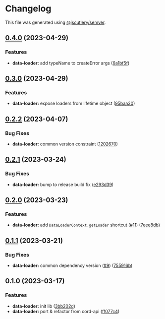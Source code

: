 # Changelog

This file was generated using [@jscutlery/semver](https://github.com/jscutlery/semver).

## [0.4.0](https://github.com/SeedCompany/libs/compare/data-loader-0.3.0...data-loader-0.4.0) (2023-04-29)


### Features

* **data-loader:** add typeName to createError args ([6a1bf5f](https://github.com/SeedCompany/libs/commit/6a1bf5f5805fc6bb3e31926c93080f935d142328))

## [0.3.0](https://github.com/SeedCompany/libs/compare/data-loader-0.2.2...data-loader-0.3.0) (2023-04-29)


### Features

* **data-loader:** expose loaders from lifetime object ([95baa30](https://github.com/SeedCompany/libs/commit/95baa30e3ccf7a6436335b25c38f67e23e4336a0))

## [0.2.2](https://github.com/SeedCompany/libs/compare/data-loader-0.2.1...data-loader-0.2.2) (2023-04-07)


### Bug Fixes

* **data-loader:** common version constraint ([1202670](https://github.com/SeedCompany/libs/commit/12026709529bc3f8efb86fc801a3e4f20b042200))

## [0.2.1](https://github.com/SeedCompany/libs/compare/data-loader-0.2.0...data-loader-0.2.1) (2023-03-24)


### Bug Fixes

* **data-loader:** bump to release build fix ([e293d39](https://github.com/SeedCompany/libs/commit/e293d39efdafb7eba61ef6eefb8cdc313f9ff159))

## [0.2.0](https://github.com/SeedCompany/libs/compare/data-loader-0.1.1...data-loader-0.2.0) (2023-03-23)


### Features

* **data-loader:** add `DataLoaderContext.getLoader` shortcut ([#11](https://github.com/SeedCompany/libs/issues/11)) ([7eee8db](https://github.com/SeedCompany/libs/commit/7eee8db11a899667a26569702d6575cb38a142f8))

## [0.1.1](https://github.com/SeedCompany/libs/compare/data-loader-0.1.0...data-loader-0.1.1) (2023-03-21)


### Bug Fixes

* **data-loader:** common dependency version ([#9](https://github.com/SeedCompany/libs/issues/9)) ([755916b](https://github.com/SeedCompany/libs/commit/755916b898ea209b48856fff000b58808659c39a))

## 0.1.0 (2023-03-17)


### Features

* **data-loader:** init lib ([3bb202d](https://github.com/SeedCompany/libs/commit/3bb202d2226520bda7a19e76ff70378db023e85b))
* **data-loader:** port & refactor from cord-api ([ff077c4](https://github.com/SeedCompany/libs/commit/ff077c4a174809a0717965e524b9ecdc11e4ac64))
